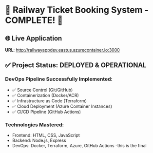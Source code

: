 # 🚆 Railway Ticket Booking System - COMPLETE! 🎉

## 🌐 Live Application
**URL**: http://railwayappdev.eastus.azurecontainer.io:3000

## ✅ Project Status: DEPLOYED & OPERATIONAL

### DevOps Pipeline Successfully Implemented:
- ✅ Source Control (Git/GitHub)
- ✅ Containerization (Docker/ACR)  
- ✅ Infrastructure as Code (Terraform)
- ✅ Cloud Deployment (Azure Container Instances)
- ✅ CI/CD Pipeline (GitHub Actions)

### Technologies Mastered:
- Frontend: HTML, CSS, JavaScript
- Backend: Node.js, Express
- DevOps: Docker, Terraform, Azure, GitHub Actions
-this is the final    
 